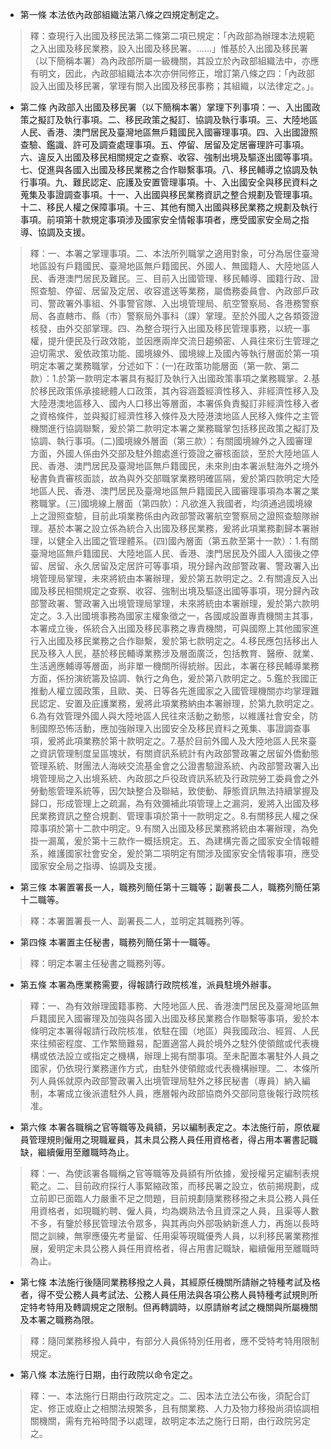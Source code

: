 * 第一條 本法依內政部組織法第八條之四規定制定之。

> 釋：查現行入出國及移民法第二條第二項已規定：「內政部為辦理本法規範之入出國及移民業務，設入出國及移民署。……」惟基於入出國及移民署（以下簡稱本署）為內政部所屬一級機關，其設立於內政部組織法中，亦應有明文，因此，內政部組織法本次亦併同修正，增訂第八條之四：「內政部設入出國及移民署，掌理有關入出國及移民事務；其組織，以法律定之。」。

* 第二條 內政部入出國及移民署（以下簡稱本署）掌理下列事項：一、入出國政策之擬訂及執行事項。二、移民政策之擬訂、協調及執行事項。三、大陸地區人民、香港、澳門居民及臺灣地區無戶籍國民入國審理事項。四、入出國證照查驗、鑑識、許可及調查處理事項。五、停留、居留及定居審理許可事項。六、違反入出國及移民相關規定之查察、收容、強制出境及驅逐出國等事項。七、促進與各國入出國及移民業務之合作聯繫事項。八、移民輔導之協調及執行事項。九、難民認定、庇護及安置管理事項。十、入出國安全與移民資料之蒐集及事證調查事項。十一、入出國與移民業務資訊之整合規劃及管理事項。十二、移民人權之保障事項。十三、其他有關入出國與移民業務之規劃及執行事項。前項第十款規定事項涉及國家安全情報事項者，應受國家安全局之指導、協調及支援。

> 釋：一、本署之掌理事項。二、本法所列職掌之適用對象，可分為居住臺灣地區設有戶籍國民、臺灣地區無戶籍國民、外國人、無國籍人、大陸地區人民、香港澳門居民及難民。三、目前入出國管理、移民輔導、國籍行政、證照查驗、停留、居留及定居、收容遣送等業務，屬僑務委員會、內政部戶政司、警政署外事組、外事警官隊、入出境管理局、航空警察局、各港務警察局、各直轄市、縣（市）警察局外事科（課）掌理。至於外國人之各類簽證核發，由外交部掌理。四、為整合現行入出國及移民管理事務，以統一事權，提升便民及行政效能，並因應兩岸交流日趨頻密、人員往來衍生管理之迫切需求、爰依政策功能、國境線外、國境線上及國內等執行層面於第一項明定本署之業務職掌，分述如下：(一)在政策功能層面（第一款、第二款）：1.於第一款明定本署具有擬訂及執行入出國政策事項之業務職掌。2.基於移民政策係承接總體人口政策，其內容涵蓋經濟性移入、非經濟性移入及大陸港澳地區移入、國內人口移出等層面，本署係負責擬訂非經濟性移入者之資格條件，並與擬訂經濟性移入條件及大陸港澳地區人民移入條件之主管機關進行協調聯繫，爰於第二款明定本署之業務職掌包括移民政策之擬訂及協調、執行事項。(二)國境線外層面（第三款）：有關國境線外之入國審理方面，外國人係由外交部及駐外館處進行簽證之審核面談，至於大陸地區人民、香港、澳門居民及臺灣地區無戶籍國民，未來則由本署派駐海外之境外秘書負責審核面談，故為與外交部職掌業務明確區隔，爰於第四款明定大陸地區人民、香港、澳門居民及臺灣地區無戶籍國民入國審理事項為本署之業務職掌。(三)國境線上層面（第四款）：凡欲進入我國者，均須通過國境線上之證照查驗，目前此項業務係由內政部警政署航空警察局之證照查驗隊辦理。基於本署之設立係為統合入出國及移民業務，爰將此項業務劃歸本署辦理，以健全入出國之管理體系。(四)國內層面（第五款至第十一款）：1.有關臺灣地區無戶籍國民、大陸地區人民、香港、澳門居民及外國人入國後之停留、居留、永久居留及定居許可等事項，現分歸內政部警政署、警政署入出境管理局掌理，未來將統由本署辦理，爰於第五款明定之。2.有關違反入出國及移民相關規定之查察、收容、強制出境及驅逐出國等事項，現分歸內政部警政署、警政署入出境管理局掌理，未來將統由本署辦理，爰於第六款明定之。3.入出國境事務為國家主權象徵之一，各國咸設置專責機關主其事，本署成立後，係統合入出國及移民事務之專責機關，可與國際上其他國家進行入出國及移民業務之合作聯繫，爰於第七款明定之。4.移民應包括移出人民及移入人民，基於移民輔導業務涉及層面廣泛，包括教育、醫療、就業、生活適應輔導等層面，尚非單一機關所得統辦。因此，本署在移民輔導業務方面，係扮演統籌及協調、執行之角色，爰於第八款明定之。5.鑑於我國正推動人權立國政策，且歐、美、日等各先進國家之入國管理機關亦均掌理難民認定、安置及庇護業務，爰將此項業務納由本署辦理，於第九款明定之。6.為有效管理外國人與大陸地區人民往來活動之動態，以維護社會安全，防制國際恐怖活動，應加強辦理入出國安全及移民資料之蒐集、事證調查事項，爰將此項業務於第十款明定之。7.基於目前外國人及大陸地區人民來臺之資訊管理制度呈區塊狀，有關資訊系統計有內政部警政署之居留外僑動態管理系統、財團法人海峽交流基金會之公證書驗證系統、內政部警政署入出境管理局之入出境系統、內政部之戶役政資訊系統及行政院勞工委員會之外勞動態管理系統等，因欠缺整合及聯結，致使動、靜態資訊無法持續掌握及歸口，形成管理上之疏漏，為有效彌補此項管理上之漏洞，爰將入出國及移民業務資訊之整合規劃、管理事項於第十一款明定之。8.有關移民人權之保障事項於第十二款中明定。9.有關入出國及移民業務將統由本署辦理，為免掛一漏萬，爰於第十三款作一概括規定。五、為建構完善之國家安全情報體系，維護國家社會安全，爰於第二項明定有關涉及國家安全情報事項，應受國家安全局之指導、協調及支援。

* 第三條 本署置署長一人，職務列簡任第十三職等；副署長二人，職務列簡任第十二職等。

> 釋：本署置署長一人、副署長二人，並明定其職務列等。

* 第四條 本署置主任秘書，職務列簡任第十一職等。

> 釋：明定本署主任秘書之職務列等。

* 第五條 本署為應業務需要，得報請行政院核准，派員駐境外辦事。

> 釋：一、為有效辦理國籍事務、大陸地區人民、香港澳門居民及臺灣地區無戶籍國民入國審理及加強與各國入出國及移民業務合作聯繫等事項，爰於本條明定本署得報請行政院核准，依駐在國（地區）與我國政治、經貿、人民來往頻密程度、工作繁簡難易，配置適當人員於境外之駐外使領館或代表機構或依法設立或指定之機構，辦理上揭有關事項。至未配置本署駐外人員之國家，仍依現行業務運作方式，由駐外使領館或代表機構辦理。二、本條所列人員係就原內政部警政署入出境管理局駐外之移民秘書（專員）納入編制，本署成立後派遣駐外人員，應層報內政部協商外交部同意後報行政院核准。

* 第六條 本署各職稱之官等職等及員額，另以編制表定之。本法施行前，原依雇員管理規則僱用之現職雇員，其未具公務人員任用資格者，得占用本署書記職缺，繼續僱用至離職時為止。

> 釋：一、為使該署各職稱之官等職等及員額有所依據，爰授權另定編制表規範之。二、目前政府採行人事緊縮政策，而移民署之設立，依前揭規劃，成立前即已面臨人力嚴重不足之問題，目前規劃隨業務移撥之未具公務人員任用資格者，如現職約聘、僱人員，均為嫻熟法令且資深之人員，且渠等人數不多，有鑒於移民管理法令眾多，與其再向外部吸納新進人力，再施以長時間之訓練，無寧應優先考量留、任用渠等現職優秀人員，以利移民署業務推展，爰明定未具公務人員任用資格者，得占用書記職缺，繼續僱用至離職時為止。

* 第七條 本法施行後隨同業務移撥之人員，其經原任機關所請辦之特種考試及格者，得不受公務人員考試法、公務人員任用法與各項公務人員特種考試規則所定特考特用及轉調規定之限制。但再轉調時，以原請辦考試之機關與所屬機關及本署之職務為限。

> 釋：隨同業務移撥人員中，有部分人員係特別任用者，應不受特考特用限制規定。

* 第八條 本法施行日期，由行政院以命令定之。

> 釋：一、本法施行日期由行政院定之。二、因本法立法公布後，須配合訂定、修正或廢止之相關法規繁多，且有關業務、人力及物力移撥尚須協調相關機關，需有充裕時間予以處理，故明定本法之施行日期，由行政院另定之。


